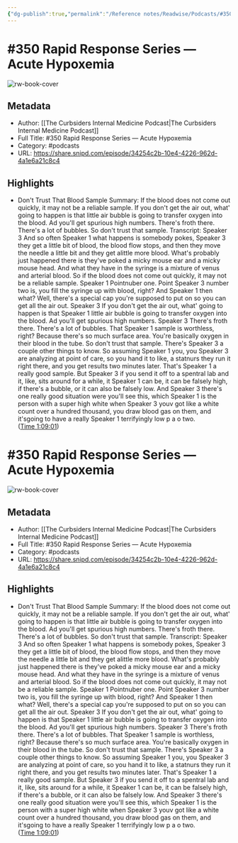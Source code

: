 ```yaml
---
{"dg-publish":true,"permalink":"/Reference notes/Readwise/Podcasts/#350 Rapid Response Series —   Acute Hypoxemia/"}
---
```


# #350 Rapid Response Series —   Acute Hypoxemia

![rw-book-cover](https://images.weserv.nl/?url=https%3A%2F%2Fimages.theabcdn.com%2Fi%2F37090939%2F1400x1400.jpg&w=100&h=100)

## Metadata
- Author: [[The Curbsiders Internal Medicine Podcast\|The Curbsiders Internal Medicine Podcast]]
- Full Title: #350 Rapid Response Series —   Acute Hypoxemia
- Category: #podcasts
- URL: https://share.snipd.com/episode/34254c2b-10e4-4226-962d-4a1e6a21c8c4

## Highlights
- Don't Trust That Blood Sample
  Summary:
  If the blood does not come out quickly, it may not be a reliable sample. If you don't get the air out, what' going to happen is that little air bubble is going to transfer oxygen into the blood. Ad you'll get spurious high numbers. There's froth there. There's a lot of bubbles. So don't trust that sample.
  Transcript:
  Speaker 3
  And so often
  Speaker 1
  what happens is somebody pokes,
  Speaker 3
  they get a little bit of blood, the blood flow stops, and then they move the needle a little bit and they get alittle more blood. What's probably just happened there is they've poked a micky mouse ear and a micky mouse head. And what they have in the syringe is a mixture of venus and arterial blood. So if the blood does not come out quickly, it may not be a reliable sample.
  Speaker 1
  Pointnuber one. Point
  Speaker 3
  number two is, you fill the syringe up with blood, right? And
  Speaker 1
  then what? Well, there's a special cap you're supposed to put on so you can get all the air out.
  Speaker 3
  If you don't get the air out, what' going to happen is that
  Speaker 1
  little air bubble is going to transfer oxygen into the blood. Ad you'll get spurious high numbers.
  Speaker 3
  There's froth there. There's a lot of bubbles. That
  Speaker 1
  sample is worthless, right? Because there's so much surface area. You're basically oxygen in their blood in the tube. So don't trust that sample. There's
  Speaker 3
  a couple other things to know. So assuming
  Speaker 1
  you, you
  Speaker 3
  are analyzing at point of care, so you hand it to like, a statnurs they run it right there, and you get results two minutes later. That's
  Speaker 1
  a really good sample. But
  Speaker 3
  if you send it off to a spentral lab and it, like, sits around for a while, it
  Speaker 1
  can be, it can be falsely high, if there's a bubble, or it can also be falsely low. And
  Speaker 3
  there's one really good situation were you'll see this, which
  Speaker 1
  is the person with a super high white when
  Speaker 3
  youv got like a white count over a hundred thousand, you draw blood gas on them, and it'sgoing to have a really
  Speaker 1
  terrifyingly low p a o two. ([Time 1:09:01](https://share.snipd.com/snip/2a127f60-4626-4033-8f7f-2b8c125aca9f))
# #350 Rapid Response Series —   Acute Hypoxemia

![rw-book-cover](https://readwise-assets.s3.amazonaws.com/static/images/article4.6bc1851654a0.png)

## Metadata
- Author: [[The Curbsiders Internal Medicine Podcast\|The Curbsiders Internal Medicine Podcast]]
- Full Title: #350 Rapid Response Series —   Acute Hypoxemia
- Category: #podcasts
- URL: https://share.snipd.com/episode/34254c2b-10e4-4226-962d-4a1e6a21c8c4

## Highlights
- Don't Trust That Blood Sample
  Summary:
  If the blood does not come out quickly, it may not be a reliable sample. If you don't get the air out, what' going to happen is that little air bubble is going to transfer oxygen into the blood. Ad you'll get spurious high numbers. There's froth there. There's a lot of bubbles. So don't trust that sample.
  Transcript:
  Speaker 3
  And so often
  Speaker 1
  what happens is somebody pokes,
  Speaker 3
  they get a little bit of blood, the blood flow stops, and then they move the needle a little bit and they get alittle more blood. What's probably just happened there is they've poked a micky mouse ear and a micky mouse head. And what they have in the syringe is a mixture of venus and arterial blood. So if the blood does not come out quickly, it may not be a reliable sample.
  Speaker 1
  Pointnuber one. Point
  Speaker 3
  number two is, you fill the syringe up with blood, right? And
  Speaker 1
  then what? Well, there's a special cap you're supposed to put on so you can get all the air out.
  Speaker 3
  If you don't get the air out, what' going to happen is that
  Speaker 1
  little air bubble is going to transfer oxygen into the blood. Ad you'll get spurious high numbers.
  Speaker 3
  There's froth there. There's a lot of bubbles. That
  Speaker 1
  sample is worthless, right? Because there's so much surface area. You're basically oxygen in their blood in the tube. So don't trust that sample. There's
  Speaker 3
  a couple other things to know. So assuming
  Speaker 1
  you, you
  Speaker 3
  are analyzing at point of care, so you hand it to like, a statnurs they run it right there, and you get results two minutes later. That's
  Speaker 1
  a really good sample. But
  Speaker 3
  if you send it off to a spentral lab and it, like, sits around for a while, it
  Speaker 1
  can be, it can be falsely high, if there's a bubble, or it can also be falsely low. And
  Speaker 3
  there's one really good situation were you'll see this, which
  Speaker 1
  is the person with a super high white when
  Speaker 3
  youv got like a white count over a hundred thousand, you draw blood gas on them, and it'sgoing to have a really
  Speaker 1
  terrifyingly low p a o two. ([Time 1:09:01](https://share.snipd.com/snip/2a127f60-4626-4033-8f7f-2b8c125aca9f))
